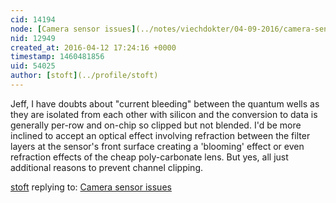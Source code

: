```yaml
---
cid: 14194
node: [Camera sensor issues](../notes/viechdokter/04-09-2016/camera-sensor-issues)
nid: 12949
created_at: 2016-04-12 17:24:16 +0000
timestamp: 1460481856
uid: 54025
author: [stoft](../profile/stoft)
---
```


Jeff, I have doubts about "current bleeding" between the quantum wells as they are isolated from each other with silicon and the conversion to data is generally per-row and on-chip so clipped but not blended. I'd be more inclined to accept an optical effect involving refraction between the filter layers at the sensor's front surface creating a 'blooming' effect or even refraction effects of the cheap poly-carbonate lens. But yes, all just additional reasons to prevent channel clipping.

[stoft](../profile/stoft) replying to: [Camera sensor issues](../notes/viechdokter/04-09-2016/camera-sensor-issues)

